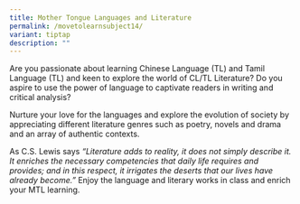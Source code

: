 ```yaml
---
title: Mother Tongue Languages and Literature
permalink: /movetolearnsubject14/
variant: tiptap
description: ""
---
```

<p>Are you passionate about learning Chinese Language (TL) and Tamil Language (TL) and keen to explore the world of CL/TL Literature? Do you aspire to use the power of language to captivate readers in writing and critical analysis?&nbsp;</p><p>Nurture your love for the languages and explore the evolution of society by appreciating different literature genres such as poetry, novels and drama and an array of authentic contexts.&nbsp;</p><p>As C.S. Lewis says<em> “Literature adds to reality, it does not simply describe it. It enriches the necessary competencies that daily life requires and provides; and in this respect, it irrigates the deserts that our lives have already become.” </em>Enjoy the language and literary works in class and enrich your MTL learning.</p>